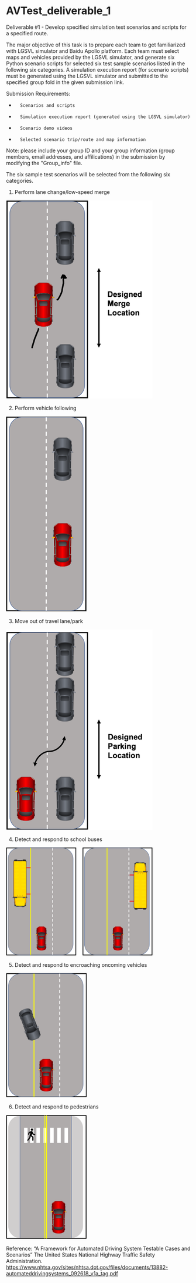 # AVTest_deliverable_1
Deliverable #1 - Develop specified simulation test scenarios and scripts for a specified route. 

The major objective of this task is to prepare each team to get familiarized with LGSVL simulator and Baidu Apollo platform. Each team must select maps and vehicles provided by the LGSVL simulator, and generate six Python scenario scripts for selected six test sample scenarios listed in the following six categories. A simulation execution report (for scenario scripts) must be generated using the LGSVL simulator and submitted to the specified group fold in the given submission link.
 
Submission Requirements:
-   	Scenarios and scripts
-   	Simulation execution report (generated using the LGSVL simulator)
-   	Scenario demo videos
-   	Selected scenario trip/route and map information

Note: please include your group ID and your group information (group members, email addresses, and affilications) in the submission by modifying the "Group_info" file.

The six sample test scenarios will be selected from the following six categories.

1. Perform lane change/low-speed merge

<img src="https://github.com/IEEEAVTest2021/AVTest_deliverable_1/blob/main/images/lane_change.png" width="400">

2. Perform vehicle following

<img src="https://github.com/IEEEAVTest2021/AVTest_deliverable_1/blob/main/images/vehicle_following.png" width="220">

3. Move out of travel lane/park 

<img src="https://github.com/IEEEAVTest2021/AVTest_deliverable_1/blob/main/images/move_out_of_lane.png" width="400">

4. Detect and respond to school buses

<img src="https://github.com/IEEEAVTest2021/AVTest_deliverable_1/blob/main/images/school_bus.png" width="400">

5. Detect and respond to encroaching oncoming vehicles 

<img src="https://github.com/IEEEAVTest2021/AVTest_deliverable_1/blob/main/images/oncoming_vehicles.png" width="220">

6. Detect and respond to pedestrians

<img src="https://github.com/IEEEAVTest2021/AVTest_deliverable_1/blob/main/images/pedestrians.png" width="220">


Reference: “A Framework for Automated Driving System Testable Cases and Scenarios” The United States National Highway Traffic Safety Administration. 
https://www.nhtsa.gov/sites/nhtsa.dot.gov/files/documents/13882-automateddrivingsystems_092618_v1a_tag.pdf
